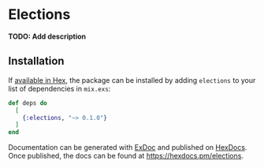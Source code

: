 # Elections

**TODO: Add description**

## Installation

If [available in Hex](https://hex.pm/docs/publish), the package can be installed
by adding `elections` to your list of dependencies in `mix.exs`:

```elixir
def deps do
  [
    {:elections, "~> 0.1.0"}
  ]
end
```

Documentation can be generated with [ExDoc](https://github.com/elixir-lang/ex_doc)
and published on [HexDocs](https://hexdocs.pm). Once published, the docs can
be found at <https://hexdocs.pm/elections>.

